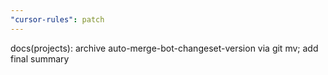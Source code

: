 ```yaml
---
"cursor-rules": patch
---
```


docs(projects): archive auto-merge-bot-changeset-version via git mv; add final summary


